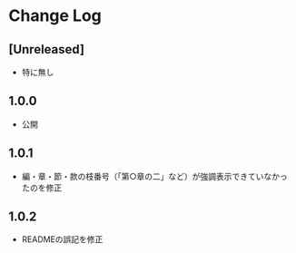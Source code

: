 # Change Log

## [Unreleased]
- 特に無し

## 1.0.0
- 公開

## 1.0.1
- 編・章・節・款の枝番号（「第○章の二」など）が強調表示できていなかったのを修正

## 1.0.2
- READMEの誤記を修正